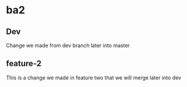 # ba2
## Dev

Change we made from dev branch  later into master

## feature-2 

This is a change we made in feature two that we will merge later into dev
